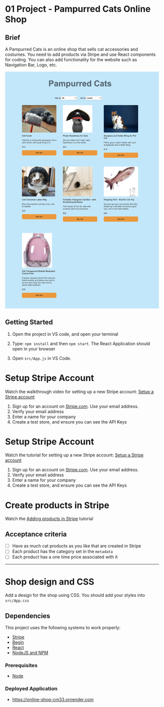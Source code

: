 # 01 Project - Pampurred Cats Online Shop

## Brief

A Pampurred Cats is an online shop that sells cat accessories and costumes. You need to add products via Stripe and use React components for coding. You can also add functionality for the website such as Navigation Bar, Logo, etc.

![Screenshot of the online shop](Screenshot.png)

## Getting Started

1. Open the project in VS code, and open your terminal

2. Type: `npm install` and then `npm start`. The React Application should open in your browser

3. Open `src/App.js` in VS Code.

# Setup Stripe Account

Watch the walkthrough video for setting up a new Stripe account: [Setup a Stripe account](https://www.loom.com/share/e862bc3d5c674203af78ec4d45430403)

1. Sign up for an account on [Stripe.com](https://stripe.com/nz). Use your email address.
2. Verify your email address
3. Enter a name for your company
4. Create a test store, and ensure you can see the API Keys

# Setup Stripe Account

Watch the tutorial for setting up a new Stripe account: [Setup a Stripe account](https://www.loom.com/share/e862bc3d5c674203af78ec4d45430403)

1. Sign up for an account on [Stripe.com](https://stripe.com/nz). Use your email address.
2. Verify your email address
3. Enter a name for your company
4. Create a test store, and ensure you can see the API Keys

# Create products in Stripe

Watch the [Adding products in Stripe](https://www.loom.com/share/16e40fb713554338adeedc72cc3eaefb) tutorial

## Acceptance criteria

- [ ] Have as much cat products as you like that are created in Stripe
- [ ] Each product has the category set in the `metadata`
- [ ] Each product has a one time price associated with it

---

# Shop design and CSS

Add a design for the shop using CSS. You should add your styles into `src/App.css`

## Dependencies

This project uses the following systems to work properly:

- [Stripe](https://stripe.com/nz)
- [Begin](https://ci.begin.com/)
- [React](https://react.dev/)
- [NodeJS and NPM](https://nodejs.org/)

### Prerequisites

- [Node](https://nodejs.org/en)

### Deployed Application

- https://online-shop-cm33.onrender.com
